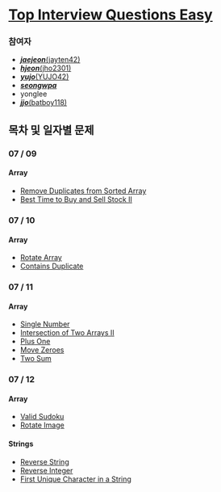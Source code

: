 # [Top Interview Questions Easy](https://leetcode.com/explore/interview/card/top-interview-questions-easy/)

### 참여자
- [***jaejeon***(jayten42)](https://github.com/jayten42)
- [***hjeon***(jho2301)](https://github.com/jho2301)
- [***yujo***(YUJO42)](https://github.com/YUJO42)
- [***seongwpa***]()
- yonglee
- [***jjo***(batboy118)](https://github.com/batboy118)

## 목차 및 일자별 문제
### 07 / 09
#### Array
- [Remove Duplicates from Sorted Array](https://leetcode.com/explore/interview/card/top-interview-questions-easy/92/array/727/)
- [Best Time to Buy and Sell Stock II](https://leetcode.com/explore/interview/card/top-interview-questions-easy/92/array/564/)
### 07 / 10
#### Array
- [Rotate Array](https://leetcode.com/explore/interview/card/top-interview-questions-easy/92/array/646/)
- [Contains Duplicate](https://leetcode.com/explore/interview/card/top-interview-questions-easy/92/array/578/)
### 07 / 11
#### Array
- [Single Number](https://leetcode.com/explore/interview/card/top-interview-questions-easy/92/array/649/)
- [Intersection of Two Arrays II](https://leetcode.com/explore/interview/card/top-interview-questions-easy/92/array/674/)
- [Plus One](https://leetcode.com/explore/interview/card/top-interview-questions-easy/92/array/559/)
- [Move Zeroes](https://leetcode.com/explore/interview/card/top-interview-questions-easy/92/array/567/)
- [Two Sum](https://leetcode.com/explore/interview/card/top-interview-questions-easy/92/array/546/)
### 07 / 12
#### Array
- [Valid Sudoku](https://leetcode.com/explore/interview/card/top-interview-questions-easy/92/array/769/)
- [Rotate Image](https://leetcode.com/explore/interview/card/top-interview-questions-easy/92/array/770/)
#### Strings 
- [Reverse String](https://leetcode.com/explore/interview/card/top-interview-questions-easy/127/strings/879/)
- [Reverse Integer](https://leetcode.com/explore/interview/card/top-interview-questions-easy/127/strings/880/)
- [First Unique Character in a String](https://leetcode.com/explore/interview/card/top-interview-questions-easy/127/strings/881/)
